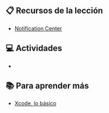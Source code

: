 ## :clipboard: Recursos de la lección

- [Notification Center](https://docs.google.com/presentation/d/1RRcdyLp-OZ0NZOsin9PkXG0DRfBRzbYXM5Y8tv4Zbgc/edit#slide=id.g122bd9d92f9_1_72)

## :computer: Actividades

- 



## :books: Para aprender más

- [Xcode, lo básico](https://buildfire.com/xcode-tutorial/)
